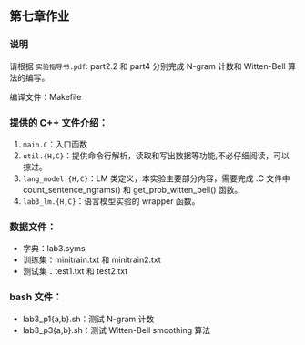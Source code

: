 ## 第七章作业

### 说明
请根据 `实验指导书.pdf`: part2.2 和 part4 分别完成 N-gram 计数和 Witten-Bell 算法的编写。

编译文件：Makefile

### 提供的 C++ 文件介绍：

1. `main.C`：入口函数
2. `util.{H,C}`：提供命令行解析，读取和写出数据等功能,不必仔细阅读，可以掠过。
3. `lang_model.{H,C}`：LM 类定义，本实验主要部分内容，需要完成 .C 文件中 count_sentence_ngrams() 和 get_prob_witten_bell() 函数。
4. `lab3_lm.{H,C}`：语言模型实验的 wrapper 函数。

### 数据文件：

* 字典：lab3.syms
* 训练集：minitrain.txt 和 minitrain2.txt
* 测试集：test1.txt 和 test2.txt

### bash 文件：

* lab3_p1{a,b}.sh：测试 N-gram 计数
* lab3_p3{a,b}.sh：测试 Witten-Bell smoothing 算法
